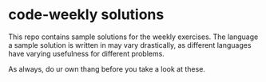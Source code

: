 # code-weekly solutions

This repo contains sample solutions for the weekly exercises. The language a
sample solution is written in may vary drastically, as different languages have
varying usefulness for different problems.

As always, do ur own thang before you take a look at these.
